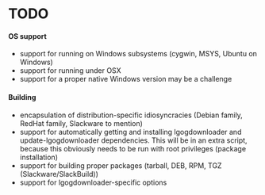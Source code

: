 # TODO

#### OS support
- support for running on Windows subsystems (cygwin, MSYS, Ubuntu on Windows)
- support for running under OSX
- support for a proper native Windows version may be a challenge

#### Building
- encapsulation of distribution-specific idiosyncracies (Debian family, RedHat family, Slackware to mention)
- support for automatically getting and installing lgogdownloader and update-lgogdownloader dependencies. This
will be in an extra script, because this obviously needs to be run with root privileges
(package installation)
- support for building proper packages (tarball, DEB, RPM, TGZ (Slackware/SlackBuild))
- support for lgogdownloader-specific options
